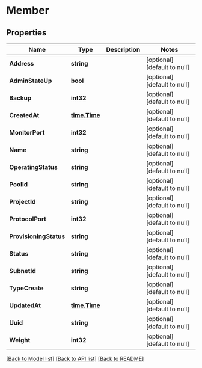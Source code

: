 # Member

## Properties
Name | Type | Description | Notes
------------ | ------------- | ------------- | -------------
**Address** | **string** |  | [optional] [default to null]
**AdminStateUp** | **bool** |  | [optional] [default to null]
**Backup** | **int32** |  | [optional] [default to null]
**CreatedAt** | [**time.Time**](time.Time.md) |  | [optional] [default to null]
**MonitorPort** | **int32** |  | [optional] [default to null]
**Name** | **string** |  | [optional] [default to null]
**OperatingStatus** | **string** |  | [optional] [default to null]
**PoolId** | **string** |  | [optional] [default to null]
**ProjectId** | **string** |  | [optional] [default to null]
**ProtocolPort** | **int32** |  | [optional] [default to null]
**ProvisioningStatus** | **string** |  | [optional] [default to null]
**Status** | **string** |  | [optional] [default to null]
**SubnetId** | **string** |  | [optional] [default to null]
**TypeCreate** | **string** |  | [optional] [default to null]
**UpdatedAt** | [**time.Time**](time.Time.md) |  | [optional] [default to null]
**Uuid** | **string** |  | [optional] [default to null]
**Weight** | **int32** |  | [optional] [default to null]

[[Back to Model list]](../README.md#documentation-for-models) [[Back to API list]](../README.md#documentation-for-api-endpoints) [[Back to README]](../README.md)


